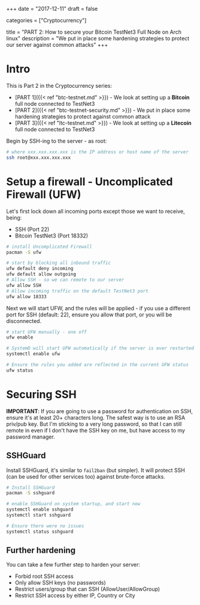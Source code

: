 +++
date = "2017-12-11"
draft = false

categories = ["Cryptocurrency"]

title = "PART 2: How to secure your Bitcoin TestNet3 Full Node on Arch linux"
description = "We put in place some hardening strategies to protect our server against common attacks"
+++
# Intro

This is Part 2 in the Cryptocurrency series:

* [PART 1]({{< ref "btc-testnet.md" >}}) - We look at setting up a **Bitcoin** full node connected to TestNet3
* [PART 2]({{< ref "btc-testnet-security.md" >}}) - We put in place some hardening strategies to protect against common attack
* [PART 3]({{< ref "ltc-testnet.md" >}}) - We look at setting up a **Litecoin** full node connected to TestNet3

Begin by SSH-ing to the server - as root:

``` bash
# where xxx.xxx.xxx.xxx is the IP address or host name of the server
ssh root@xxx.xxx.xxx.xxx
```

# Setup a firewall - Uncomplicated Firewall (UFW)

Let's first lock down all incoming ports except those we want to receive, being:

* SSH (Port 22)
* Bitcoin TestNet3 (Port 18332)

``` bash
# install Uncomplicated Firewall
pacman -S ufw

# start by blocking all inbound traffic
ufw default deny incoming
ufw default allow outgoing
# Allow SSH - so we can remote to our server
ufw allow SSH
# Allow incoming traffic on the default TestNet3 port
ufw allow 18333
```

Next we will start UFW, and the rules will be applied - if you use a different port for SSH (default: 22), ensure you allow that port, or you will be disconnected.

``` bash
# start UFW manually - one off
ufw enable

# SystemD will start UFW automatically if the server is ever restarted
systemctl enable ufw

# Ensure the rules you added are reflected in the current UFW status
ufw status
```

# Securing SSH

**IMPORTANT**: If you are going to use a password for authentication on SSH, ensure it's at least 20+ characters long. The safest way is to use an RSA priv/pub key. But I'm sticking to a very long password, so that I can still remote in even if I don't have the SSH key on me, but have access to my password manager.

## SSHGuard

Install SSHGuard, it's similar to `fail2ban` (but simpler). It will protect SSH (can be used for other services too) against brute-force attacks.

``` bash
# Install SSHGuard
pacman -S sshguard

# enable SSHGuard on system startup, and start now
systemctl enable sshguard
systemctl start sshguard

# Ensure there were no issues
systemctl status sshguard
```

## Further hardening

You can take a few further step to harden your server:

* Forbid root SSH access
* Only allow SSH keys (no passwords) 
* Restrict users/group that can SSH (AllowUser/AllowGroup)
* Restrict SSH access by either IP, Country or City